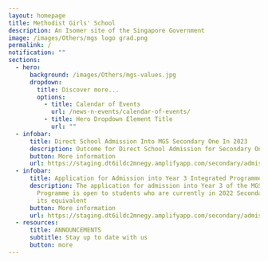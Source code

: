 ```yaml
---
layout: homepage
title: Methodist Girls' School
description: An Isomer site of the Singapore Government
image: /images/Others/mgs logo grad.png
permalink: /
notification: ""
sections:
  - hero:
      background: /images/Others/mgs-values.jpg
      dropdown:
        title: Discover more...
        options:
          - title: Calendar of Events
            url: /news-n-events/calendar-of-events/
          - title: Hero Dropdown Element Title
            url: ""
  - infobar:
      title: Direct School Admission Into MGS Secondary One In 2023
      description: Outcome for Direct School Admission for Secondary One
      button: More information
      url: https://staging.dt6ildc2mnegy.amplifyapp.com/secondary/admissions/dsa-sec1/
  - infobar:
      title: Application for Admission into Year 3 Integrated Programme
      description: The application for admission into Year 3 of the MGS Integrated
        Programme is open to students who are currently in 2022 Secondary 2 or
        its equivalent
      button: More information
      url: https://staging.dt6ildc2mnegy.amplifyapp.com/secondary/admissions/mgs-ip-for-year-3-intake/
  - resources:
      title: ANNOUNCEMENTS
      subtitle: Stay up to date with us
      button: more
---
```

